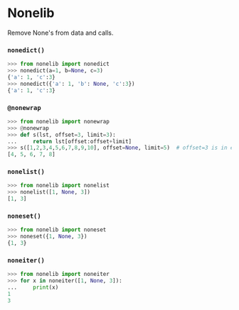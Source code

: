 # Nonelib

Remove None's from data and calls.

### `nonedict()`

```python
>>> from nonelib import nonedict
>>> nonedict(a=1, b=None, c=3)
{'a': 1, 'c':3}
>>> nonedict({'a': 1, 'b': None, 'c':3})
{'a': 1, 'c':3}
```

### `@nonewrap`

```python
>>> from nonelib import nonewrap
>>> @nonewrap
>>> def s(lst, offset=3, limit=3):
...     return lst[offset:offset+limit]
>>> s([1,2,3,4,5,6,7,8,9,10], offset=None, limit=5)  # offset=3 is in effect
[4, 5, 6, 7, 8]
```

### `nonelist()`

```python
>>> from nonelib import nonelist
>>> nonelist([1, None, 3])
[1, 3]
```

### `noneset()`

```python
>>> from nonelib import noneset
>>> noneset({1, None, 3})
{1, 3}
```

### `noneiter()`

```python
>>> from nonelib import noneiter
>>> for x in noneiter([1, None, 3]):
...     print(x)
1
3
```
